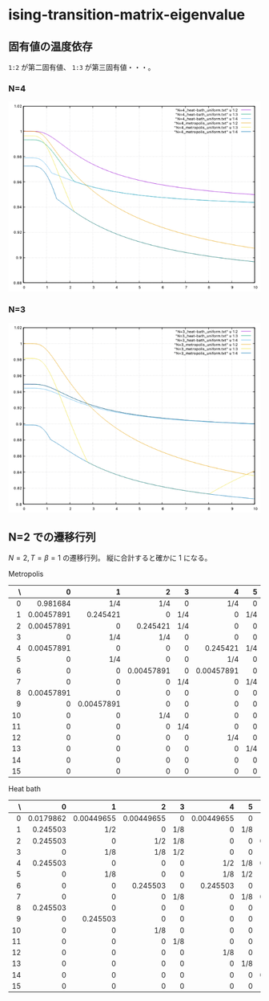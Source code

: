 # ising-transition-matrix-eigenvalue

## 固有値の温度依存

`1:2` が第二固有値、 `1:3` が第三固有値・・・。

### N=4

![N=4](N=4.png)

### N=3

![N=3](N=3.png)

## N=2 での遷移行列

$N=2,T=\beta=1$ の遷移行列。
縦に合計すると確かに $1$ になる。

Metropolis

|  \ |          0 |          1 |          2 |   3 |          4 |   5 |   6 |          7 |          8 |   9 |  10 |         11 |  12 |         13 |         14 |         15 |
|---:|-----------:|-----------:|-----------:|----:|-----------:|----:|----:|-----------:|-----------:|----:|----:|-----------:|----:|-----------:|-----------:|-----------:|
|  0 |   0.981684 |        1/4 |        1/4 |   0 |        1/4 |   0 |   0 |          0 |        1/4 |   0 |   0 |          0 |   0 |          0 |          0 |          0 |
|  1 | 0.00457891 |   0.245421 |          0 | 1/4 |          0 | 1/4 |   0 |          0 |          0 | 1/4 |   0 |          0 |   0 |          0 |          0 |          0 |
|  2 | 0.00457891 |          0 |   0.245421 | 1/4 |          0 |   0 | 1/4 |          0 |          0 |   0 | 1/4 |          0 |   0 |          0 |          0 |          0 |
|  3 |          0 |        1/4 |        1/4 |   0 |          0 |   0 |   0 |        1/4 |          0 |   0 |   0 |        1/4 |   0 |          0 |          0 |          0 |
|  4 | 0.00457891 |          0 |          0 |   0 |   0.245421 | 1/4 | 1/4 |          0 |          0 |   0 |   0 |          0 | 1/4 |          0 |          0 |          0 |
|  5 |          0 |        1/4 |          0 |   0 |        1/4 |   0 |   0 |        1/4 |          0 |   0 |   0 |          0 |   0 |        1/4 |          0 |          0 |
|  6 |          0 |          0 | 0.00457891 |   0 | 0.00457891 |   0 |   0 | 0.00457891 |          0 |   0 |   0 |          0 |   0 |          0 | 0.00457891 |          0 |
|  7 |          0 |          0 |          0 | 1/4 |          0 | 1/4 | 1/4 |   0.245421 |          0 |   0 |   0 |          0 |   0 |          0 |          0 | 0.00457891 |
|  8 | 0.00457891 |          0 |          0 |   0 |          0 |   0 |   0 |          0 |   0.245421 | 1/4 | 1/4 |          0 | 1/4 |          0 |          0 |          0 |
|  9 |          0 | 0.00457891 |          0 |   0 |          0 |   0 |   0 |          0 | 0.00457891 |   0 |   0 | 0.00457891 |   0 | 0.00457891 |          0 |          0 |
| 10 |          0 |          0 |        1/4 |   0 |          0 |   0 |   0 |          0 |        1/4 |   0 |   0 |        1/4 |   0 |          0 |        1/4 |          0 |
| 11 |          0 |          0 |          0 | 1/4 |          0 |   0 |   0 |          0 |          0 | 1/4 | 1/4 |   0.245421 |   0 |          0 |          0 | 0.00457891 |
| 12 |          0 |          0 |          0 |   0 |        1/4 |   0 |   0 |          0 |        1/4 |   0 |   0 |          0 |   0 |        1/4 |        1/4 |          0 |
| 13 |          0 |          0 |          0 |   0 |          0 | 1/4 |   0 |          0 |          0 | 1/4 |   0 |          0 | 1/4 |   0.245421 |          0 | 0.00457891 |
| 14 |          0 |          0 |          0 |   0 |          0 |   0 | 1/4 |          0 |          0 |   0 | 1/4 |          0 | 1/4 |          0 |   0.245421 | 0.00457891 |
| 15 |          0 |          0 |          0 |   0 |          0 |   0 |   0 |        1/4 |          0 |   0 |   0 |        1/4 |   0 |        1/4 |        1/4 |   0.981684 |

Heat bath

|  \ |         0 |          1 |          2 |   3 |          4 |   5 |          6 |          7 |          8 |          9 |  10 |         11 |  12 |         13 |         14 |        15 |
|---:|----------:|-----------:|-----------:|----:|-----------:|----:|-----------:|-----------:|-----------:|-----------:|----:|-----------:|----:|-----------:|-----------:|----------:|
|  0 | 0.0179862 | 0.00449655 | 0.00449655 |   0 | 0.00449655 |   0 |          0 |          0 | 0.00449655 |          0 |   0 |          0 |   0 |          0 |          0 |         0 |
|  1 |  0.245503 |        1/2 |          0 | 1/8 |          0 | 1/8 |          0 |          0 |          0 | 0.00449655 |   0 |          0 |   0 |          0 |          0 |         0 |
|  2 |  0.245503 |          0 |        1/2 | 1/8 |          0 |   0 | 0.00449655 |          0 |          0 |          0 | 1/8 |          0 |   0 |          0 |          0 |         0 |
|  3 |         0 |        1/8 |        1/8 | 1/2 |          0 |   0 |          0 |        1/8 |          0 |          0 |   0 |        1/8 |   0 |          0 |          0 |         0 |
|  4 |  0.245503 |          0 |          0 |   0 |        1/2 | 1/8 | 0.00449655 |          0 |          0 |          0 |   0 |          0 | 1/8 |          0 |          0 |         0 |
|  5 |         0 |        1/8 |          0 |   0 |        1/8 | 1/2 |          0 |        1/8 |          0 |          0 |   0 |          0 |   0 |        1/8 |          0 |         0 |
|  6 |         0 |          0 |   0.245503 |   0 |   0.245503 |   0 |   0.982014 |   0.245503 |          0 |          0 |   0 |          0 |   0 |          0 |   0.245503 |         0 |
|  7 |         0 |          0 |          0 | 1/8 |          0 | 1/8 | 0.00449655 |        1/2 |          0 |          0 |   0 |          0 |   0 |          0 |          0 |  0.245503 |
|  8 |  0.245503 |          0 |          0 |   0 |          0 |   0 |          0 |          0 |        1/2 | 0.00449655 | 1/8 |          0 | 1/8 |          0 |          0 |         0 |
|  9 |         0 |   0.245503 |          0 |   0 |          0 |   0 |          0 |          0 |   0.245503 |   0.982014 |   0 |   0.245503 |   0 |   0.245503 |          0 |         0 |
| 10 |         0 |          0 |        1/8 |   0 |          0 |   0 |          0 |          0 |        1/8 |          0 | 1/2 |        1/8 |   0 |          0 |        1/8 |         0 |
| 11 |         0 |          0 |          0 | 1/8 |          0 |   0 |          0 |          0 |          0 | 0.00449655 | 1/8 |        1/2 |   0 |          0 |          0 |  0.245503 |
| 12 |         0 |          0 |          0 |   0 |        1/8 |   0 |          0 |          0 |        1/8 |          0 |   0 |          0 | 1/2 |        1/8 |        1/8 |         0 |
| 13 |         0 |          0 |          0 |   0 |          0 | 1/8 |          0 |          0 |          0 | 0.00449655 |   0 |          0 | 1/8 |        1/2 |          0 |  0.245503 |
| 14 |         0 |          0 |          0 |   0 |          0 |   0 | 0.00449655 |          0 |          0 |          0 | 1/8 |          0 | 1/8 |          0 |        1/2 |  0.245503 |
| 15 |         0 |          0 |          0 |   0 |          0 |   0 |          0 | 0.00449655 |          0 |          0 |   0 | 0.00449655 |   0 | 0.00449655 | 0.00449655 | 0.0179862 |

